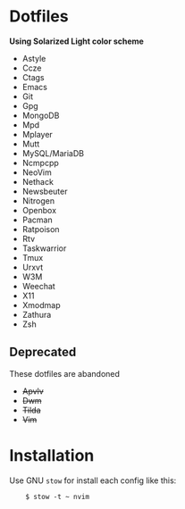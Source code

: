 Dotfiles
========

**Using Solarized Light color scheme**

- Astyle
- Ccze
- Ctags
- Emacs
- Git
- Gpg
- MongoDB
- Mpd
- Mplayer
- Mutt
- MySQL/MariaDB
- Ncmpcpp
- NeoVim
- Nethack
- Newsbeuter
- Nitrogen
- Openbox
- Pacman
- Ratpoison
- Rtv
- Taskwarrior
- Tmux
- Urxvt
- W3M
- Weechat
- X11
- Xmodmap
- Zathura
- Zsh


Deprecated
----------

These dotfiles are abandoned

- ~~Apvlv~~
- ~~Dwm~~
- ~~Tilda~~
- ~~Vim~~


Installation
============

Use GNU `stow` for install each config like this:

        $ stow -t ~ nvim
